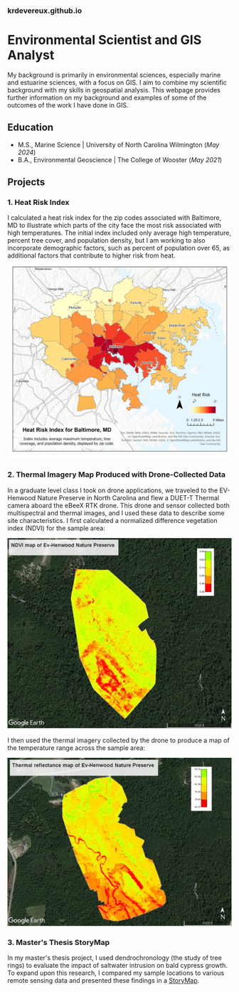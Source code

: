 ### krdevereux.github.io
# Environmental Scientist and GIS Analyst
My background is primarily in environmental sciences, especially marine and estuarine sciences, with a focus on GIS. I aim to combine my scientific background with my skills in geospatial analysis. This webpage provides further information on my background and examples of some of the outcomes of the work I have done in GIS.

## Education
- M.S., Marine Science | University of North Carolina Wilmington (_May 2024_)
- B.A., Environmental Geoscience | The College of Wooster (_May 2021_)

## Projects
### 1. Heat Risk Index

   I calculated a heat risk index for the zip codes associated with Baltimore, MD to illustrate which parts of the city face the most risk associated with high temperatures. The initial index included only average high temperature, percent tree cover, and population density, but I am working to also incorporate demographic factors, such as percent of population over 65, as additional factors that contribute to higher risk from heat.
![Heat Risk Index](/assets/hri_baltimore.jpg)

### 2. Thermal Imagery Map Produced with Drone-Collected Data

   In a graduate level class I took on drone applications, we traveled to the EV-Henwood Nature Preserve in North Carolina and flew a DUET-T Thermal camera aboard the eBeeX RTK drone. This drone and sensor collected both multispectral and thermal images, and I used these data to describe some site characteristics. I first calculated a normalized difference vegetation index (NDVI) for the sample area:
   
   ![NDVI of EV-Henwood Nature Preserve](/assets/ndvi_ev-henwood.jpg)

   I then used the thermal imagery collected by the drone to produce a map of the temperature range across the sample area:

   ![Thermal Range of EV-Henwood Nature Preserve (F)](/assets/thermal_ev-henwood.jpg)
   
### 3. Master's Thesis StoryMap

   In my master's thesis project, I used dendrochronology (the study of tree rings) to evaluate the impact of saltwater intrusion on bald cypress growth. To expand upon this research, I compared my sample locations to various remote sensing data and presented these findings in a [StoryMap](https://arcg.is/CLifK).
